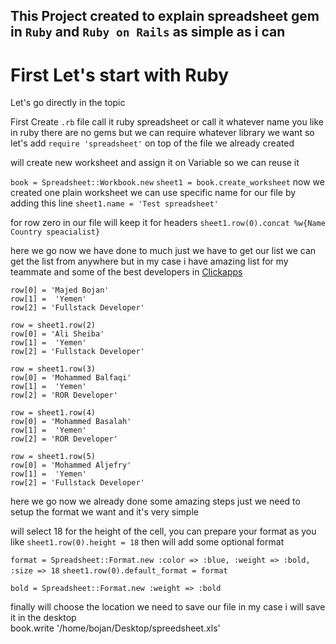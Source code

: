 ## This Project created to explain spreadsheet gem in `Ruby` and `Ruby on Rails` as simple as i can

# First Let's start with Ruby
Let's go directly in the topic

First Create `.rb` file call it ruby spreadsheet or call it whatever name you like
in ruby there are no gems but we can require whatever library we want so let's add `require 'spreadsheet'` on top of the file we already created

will create new worksheet and assign it on Variable so we can reuse it

`book = Spreadsheet::Workbook.new`
`sheet1 = book.create_worksheet`
now we created one plain worksheet
we can use specific name for our file by adding this line `sheet1.name = 'Test spreadsheet'`

for row zero in our file will keep it for headers
`sheet1.row(0).concat %w{Name Country speacialist}`

here we go now we have done to much just we have to get our list we can get the list from anywhere but in my case i have amazing list for my teammate and some of the best developers in [Clickapps](https://github.com/facebookincubator/create-react-app)

```row = sheet1.row(1)
row[0] = 'Majed Bojan'
row[1] =  'Yemen'
row[2] = 'Fullstack Developer'

row = sheet1.row(2)
row[0] = 'Ali Sheiba'
row[1] =  'Yemen'
row[2] = 'Fullstack Developer'

row = sheet1.row(3)
row[0] = 'Mohammed Balfaqi'
row[1] =  'Yemen'
row[2] = 'ROR Developer'

row = sheet1.row(4)
row[0] = 'Mohammed Basalah'
row[1] =  'Yemen'
row[2] = 'ROR Developer'

row = sheet1.row(5)
row[0] = 'Mohammed Aljefry'
row[1] =  'Yemen'
row[2] = 'Fullstack Developer'
```
here we go now we already done some amazing steps just we need to setup the format we want and it's very simple

will select 18 for the height of the cell, you can prepare your format as you like
`sheet1.row(0).height = 18`
then will add some optional format

`format = Spreadsheet::Format.new :color => :blue,
                                 :weight => :bold,
                                 :size => 18`
`sheet1.row(0).default_format = format`

`bold = Spreadsheet::Format.new :weight => :bold`

finally will choose the location we need to save our file in my case i will save it in the desktop  
book.write '/home/bojan/Desktop/spreedsheet.xls'
